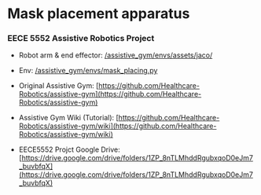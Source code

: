 # Mask placement apparatus

### EECE 5552 Assistive Robotics Project 

- Robot arm & end effector: [/assistive_gym/envs/assets/jaco/](https://github.com/xinchaosong/mask-placement-apparatus/tree/main/assistive_gym/envs)

- Env: [/assistive_gym/envs/mask_placing.py](https://github.com/xinchaosong/mask-placement-apparatus/tree/main/assistive_gym/envs/mask_placing.py)

- Original Assistive Gym: [https://github.com/Healthcare-Robotics/assistive-gym](https://github.com/Healthcare-Robotics/assistive-gym)

- Assistive Gym Wiki (Tutorial): [https://github.com/Healthcare-Robotics/assistive-gym/wiki](https://github.com/Healthcare-Robotics/assistive-gym/wiki)

- EECE5552 Projct Google Drive: [https://drive.google.com/drive/folders/1ZP_8nTLMhddRgubxqoD0eJm7_buvbfqX](https://drive.google.com/drive/folders/1ZP_8nTLMhddRgubxqoD0eJm7_buvbfqX)
